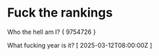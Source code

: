 # Fuck the rankings

Who the hell am I?
{ 9754726 }

What fucking year is it?
[ 2025-03-12T08:00:00Z ]
